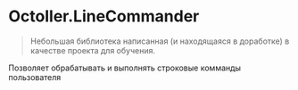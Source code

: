 # Octoller.LineCommander
> Небольшая библиотека написанная (и находящаяся в доработке) в качестве проекта для обучения.

Позволяет обрабатывать и выполнять строковые комманды пользователя
